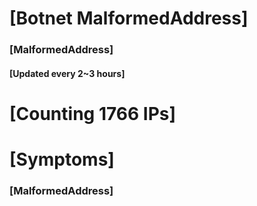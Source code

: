 # [Botnet MalformedAddress]
### [MalformedAddress]
#### [Updated every 2~3 hours]

# [Counting 1766 IPs]

# [Symptoms] 
###   [MalformedAddress]
